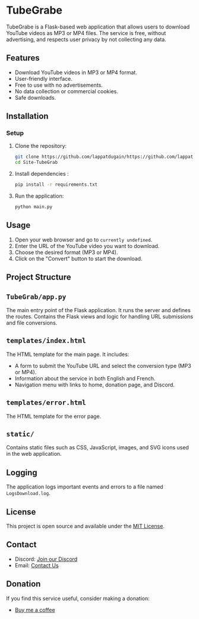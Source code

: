 
# TubeGrabe

TubeGrabe is a Flask-based web application that allows users to download YouTube videos as MP3 or MP4 files. The service is free, without advertising, and respects user privacy by not collecting any data.

## Features

- Download YouTube videos in MP3 or MP4 format.
- User-friendly interface.
- Free to use with no advertisements.
- No data collection or commercial cookies.
- Safe downloads.

## Installation

### Setup

1. Clone the repository:

    ```bash
    git clone https://github.com/lappatdugain/https://github.com/lappatdugain/Site-TubeGrab.git
    cd Site-TubeGrab
    ```

2. Install dependencies :
    ```bash
    pip install -r requirements.txt 
    ```

3. Run the application:

    ```bash
    python main.py
    ```

## Usage

1. Open your web browser and go to `currently undefined`.
2. Enter the URL of the YouTube video you want to download.
3. Choose the desired format (MP3 or MP4).
4. Click on the "Convert" button to start the download.

## Project Structure

## `TubeGrab/app.py`

The main entry point of the Flask application. It runs the server and defines the routes.
Contains the Flask views and logic for handling URL submissions and file conversions.

## `templates/index.html`

The HTML template for the main page. It includes:

- A form to submit the YouTube URL and select the conversion type (MP3 or MP4).
- Information about the service in both English and French.
- Navigation menu with links to home, donation page, and Discord.

## `templates/error.html`

The HTML template for the error page. 

## `static/`

Contains static files such as CSS, JavaScript, images, and SVG icons used in the web application.

## Logging

The application logs important events and errors to a file named `LogsDownload.log`.

## License

This project is open source and available under the [MIT License](LICENSE).

## Contact

- Discord: [Join our Discord](https://discord.gg/BEJHYj2Z4r)
- Email: [Contact Us](mailto:yousound.xy05v@slmails.com?subject=info%20ytapp)

## Donation

If you find this service useful, consider making a donation:

- [Buy me a coffee](https://buymeacoffee.com/tubegrab)
